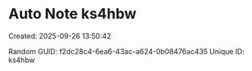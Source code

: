 ﻿# Auto Note ks4hbw
Created: 2025-09-26 13:50:42

Random GUID: f2dc28c4-6ea6-43ac-a624-0b08476ac435
Unique ID: ks4hbw
